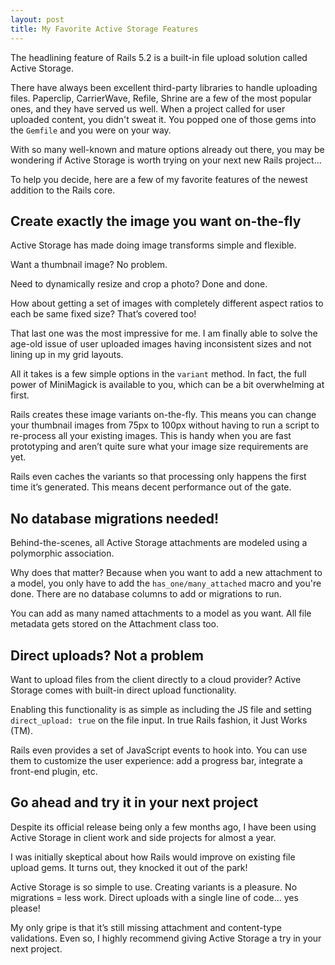 ```yaml
---
layout: post
title: My Favorite Active Storage Features
---
```


The headlining feature of Rails 5.2 is a built-in file upload solution called Active Storage.

There have always been excellent third-party libraries to handle uploading files.
Paperclip, CarrierWave, Refile, Shrine are a few of the most popular ones,
and they have served us well.
When a project called for user uploaded content, you didn't sweat it.
You popped one of those gems into the `Gemfile` and you were on your way.

With so many well-known and mature options already out there, you may be wondering if Active Storage is worth trying on your next new Rails project... 

To help you decide, here are a few of my favorite features of the newest addition to the Rails core. 

## Create exactly the image you want on-the-fly

Active Storage has made doing image transforms simple and flexible. 

Want a thumbnail image? 
No problem. 

Need to dynamically resize and crop a photo? 
Done and done. 

How about getting a set of images with completely different aspect ratios to each be same fixed size? 
That’s covered too!

That last one was the most impressive for me. 
I am finally able to solve the age-old issue of user uploaded images having inconsistent sizes and not lining up in my grid layouts. 

All it takes is a few simple options in the `variant` method. 
In fact, the full power of MiniMagick is available to you, which can be a bit overwhelming at first. 

Rails creates these image variants on-the-fly.
This means you can change your thumbnail images from 75px to 100px without having to run a script to re-process all your existing images.
This is handy when you are fast prototyping and aren’t quite sure what your image size requirements are yet. 

Rails even caches the variants so that processing only happens the first time it’s generated.
This means decent performance out of the gate.

## No database migrations needed!

Behind-the-scenes, all Active Storage attachments are modeled using a polymorphic association.

Why does that matter?
Because when you want to add a new attachment to a model, you only have to add the `has_one/many_attached` macro and you're done.
There are no database columns to add or migrations to run. 

You can add as many named attachments to a model as you want.
All file metadata gets stored on the Attachment class too. 

## Direct uploads? Not a problem

Want to upload files from the client directly to a cloud provider? 
Active Storage comes with built-in direct upload functionality. 

Enabling this functionality is as simple as including the JS file and setting `direct_upload: true` on the file input.
In true Rails fashion, it Just Works (TM).

Rails even provides a set of JavaScript events to hook into.
You can use them to customize the user experience: add a progress bar, integrate a front-end plugin, etc.

## Go ahead and try it in your next project

Despite its official release being only a few months ago, 
I have been using Active Storage in client work and side projects for almost a year. 

I was initially skeptical about how Rails would improve on existing file upload gems.
It turns out, they knocked it out of the park!

Active Storage is so simple to use.
Creating variants is a pleasure.
No migrations = less work.
Direct uploads with a single line of code... yes please! 

My only gripe is that it’s still missing attachment and content-type validations.
Even so, I highly recommend giving Active Storage a try in your next project.
